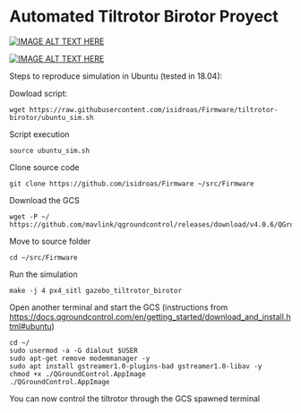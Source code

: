 # Automated Tiltrotor Birotor Proyect

[![IMAGE ALT TEXT HERE](https://img.youtube.com/vi/9isC3tmvcgc/0.jpg)](https://www.youtube.com/watch?v=9isC3tmvcgc)

[![IMAGE ALT TEXT HERE](https://img.youtube.com/vi/rLd2zTMaQHI/0.jpg)](https://www.youtube.com/watch?v=rLd2zTMaQHI)

Steps to reproduce simulation in Ubuntu (tested in 18.04):




Dowload script:

```
wget https://raw.githubusercontent.com/isidroas/Firmware/tiltrotor-birotor/ubuntu_sim.sh
```

Script execution

```
source ubuntu_sim.sh
```

Clone source code

```
git clone https://github.com/isidroas/Firmware ~/src/Firmware
```

Download the GCS 
```
wget -P ~/ https://github.com/mavlink/qgroundcontrol/releases/download/v4.0.6/QGroundControl.AppImage
```

Move to source folder 

```
cd ~/src/Firmware
```

Run the simulation 

```
make -j 4 px4_sitl gazebo_tiltrotor_birotor
```

Open another terminal and start the GCS (instructions from https://docs.qgroundcontrol.com/en/getting_started/download_and_install.html#ubuntu)

```
cd ~/
sudo usermod -a -G dialout $USER
sudo apt-get remove modemmanager -y
sudo apt install gstreamer1.0-plugins-bad gstreamer1.0-libav -y
chmod +x ./QGroundControl.AppImage
./QGroundControl.AppImage
```

You can now control the tiltrotor through the GCS spawned terminal



